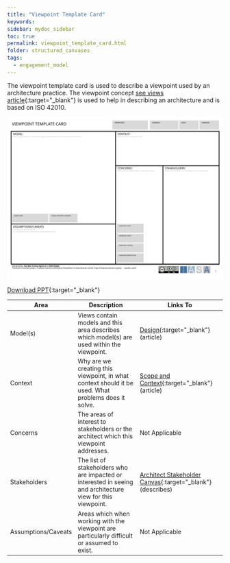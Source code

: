 ```yaml
---
title: "Viewpoint Template Card"
keywords: 
sidebar: mydoc_sidebar
toc: true
permalink: viewpoint_template_card.html
folder: structured_canvases
tags: 
  - engagement_model
---
```


The viewpoint template card is used to describe a viewpoint used by an architecture practice. The viewpoint concept [see views article](../engagement_model/views.md){:target="_blank"} is used to help in describing an architecture and is based on ISO 42010.

![image001](media/viewpoint_template_card001.svg)

[Download PPT](media/ppt/viewpoint_template_card.ppt){:target="_blank"}

| Area | Description | Links To |
| --- | --- | --- |
| Model(s) | Views contain models and this area describes which model(s) are used within the viewpoint. | [Design](../engagement_model/design.md){:target="_blank"} (article) |
| Context | Why are we creating this viewpoint, in what context should it be used. What problems does it solve. | [Scope and Context](../engagement_model/scope_context.md){:target="_blank"} (article) |
| Concerns | The areas of interest to stakeholders or the architect which this viewpoint addresses. | Not Applicable |
| Stakeholders | The list of stakeholders who are impacted or interested in seeing and architecture view for this viewpoint. | [Architect Stakeholder Canvas](architect_stakeholder_canvas.md){:target="_blank"} (describes) |
| Assumptions/Caveats | Areas which when working with the viewpoint are particularly difficult or assumed to exist. | Not Applicable |


